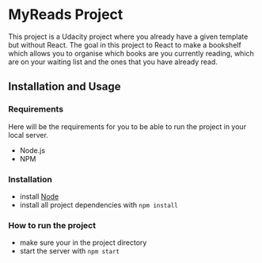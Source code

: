 # MyReads Project

This project is a Udacity project where you already have a given template but without React. The goal in this project to React to make a bookshelf which allows you to organise which books are you currently reading, which are on your waiting list and the ones that you have already read.

## Installation and Usage
### Requirements

Here will be the requirements for you to be able to run the project in your local server.

* Node.js
* NPM

### Installation

* install [Node](https://nodejs.org)
* install all project dependencies with `npm install`

### How to run the project

* make sure your in the project directory
* start the server with `npm start`

